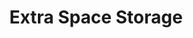 ---
title: "Extra Space Storage"
url: /portland/extra-space-storage-southeast-belmont-street/
shop: storage rental
---